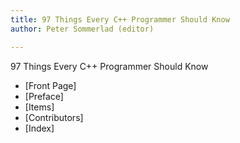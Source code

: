 ```yaml
---
title: 97 Things Every C++ Programmer Should Know
author: Peter Sommerlad (editor)

---
```


97 Things Every C++ Programmer Should Know

* [Front Page]
* [Preface]
* [Items]
* [Contributors]
* [Index]